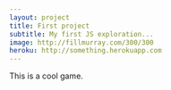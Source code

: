 ```yaml
---
layout: project
title: First project
subtitle: My first JS exploration...
image: http://fillmurray.com/300/300
heroku: http://something.herokuapp.com
---
```


This is a cool game.
